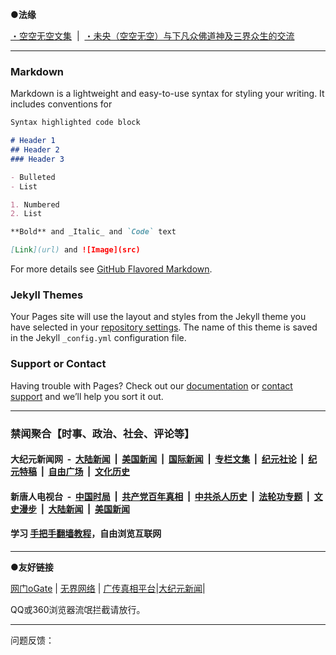 **●法缘**

[・空空无空文集](https://github.com/lanna2019/lanna2019.github.io/issues/65#issue-454113136) &nbsp;|&nbsp; 
[・未央（空空无空）与下凡众佛道神及三界众生的交流](https://github.com/lanna2019/lanna2019.github.io/issues/64#issue-454107840)

-----------------------------------------------------------

### Markdown

Markdown is a lightweight and easy-to-use syntax for styling your writing. It includes conventions for

```markdown
Syntax highlighted code block

# Header 1
## Header 2
### Header 3

- Bulleted
- List

1. Numbered
2. List

**Bold** and _Italic_ and `Code` text

[Link](url) and ![Image](src)
```

For more details see [GitHub Flavored Markdown](https://guides.github.com/features/mastering-markdown/).

### Jekyll Themes

Your Pages site will use the layout and styles from the Jekyll theme you have selected in your [repository settings](https://github.com/lanna2019/lanna2019.github.io/settings). The name of this theme is saved in the Jekyll `_config.yml` configuration file.

### Support or Contact

Having trouble with Pages? Check out our [documentation](https://help.github.com/categories/github-pages-basics/) or [contact support](https://github.com/contact) and we’ll help you sort it out.

-----------------------------------------------------------

### 禁闻聚合【时事、政治、社会、评论等】


#### 大纪元新闻网 &nbsp;-&nbsp; [大陆新闻](indexes/nsc413.md?t=06100937) &nbsp;|&nbsp; [美国新闻](indexes/nsc412.md?t=06100937) &nbsp;|&nbsp; [国际新闻](indexes/nsc418.md?t=06100937) &nbsp;|&nbsp; [专栏文集](indexes/nsc423.md?t=06100937) &nbsp;|&nbsp; [纪元社论](indexes/nsc422.md?t=06100937) &nbsp;|&nbsp; [纪元特稿](indexes/nsc424.md?t=06100937) &nbsp;|&nbsp; [自由广场](indexes/nsc993.md?t=06100937) &nbsp;|&nbsp; [文化历史](indexes/nsc975.md?t=06100937)

#### 新唐人电视台 &nbsp;-&nbsp; [中国时局](indexes/prog1138.md?t=06100937) &nbsp;|&nbsp; [共产党百年真相](indexes/prog1699.md?t=06100937) &nbsp;|&nbsp; [中共杀人历史](indexes/prog1695.md?t=06100937)  &nbsp;|&nbsp; [法轮功专题](indexes/prog1530.md?t=06100937) &nbsp;|&nbsp; [文史漫步](indexes/prog647.md?t=06100937) &nbsp;|&nbsp; [大陆新闻](indexes/prog204.md?t=06100937) &nbsp;|&nbsp; [美国新闻](indexes/prog203.md?t=06100937)

#### 学习 [手把手翻墙教程](https://github.com/gfw-breaker/guides/wiki)，自由浏览互联网

-----------------------------------------------------------

**●友好链接**

[网门oGate](https://github.com/ogate2/ogate)   | [无界网络](https://github.com/bannedbook/fanqiang/wiki#to-wjw) | [广传真相平台](https://github.com/bannedbook/fanqiang/wiki#gczxpt)|[大纪元新闻](https://git.io/dajiyan)|

QQ或360浏览器流氓拦截请放行。

-----------------------------------------------------------

问题反馈：

